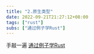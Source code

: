 ```yaml
---
title: "2.原生类型"
date: 2022-09-21T21:27:12+08:00
tags: ["rust"]
subs: ["通过例子学Rust"]
---
```


手敲一遍 [通过例子学Rust](https://rustwiki.org/zh-CN/rust-by-example/index.html)
